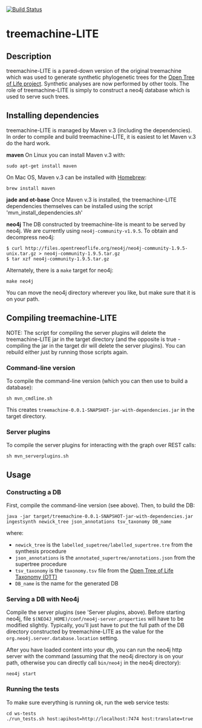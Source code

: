 [![Build Status](https://secure.travis-ci.org/OpenTreeOfLife/treemachine.png)](http://travis-ci.org/OpenTreeOfLife/treemachine)

# treemachine-LITE

## Description

treemachine-LITE is a pared-down version of the original treemachine which was used to generate synthetic phylogenetic
trees for the [Open Tree of Life project](http://opentreeoflife.org/). Synthetic analyses are now performed by other tools.
The role of treemachine-LITE is simply to construct a neo4j database which is used to serve such trees.

## Installing dependencies

treemachine-LITE is managed by Maven v.3 (including the dependencies). In order to compile and build treemachine-LITE, it is easiest to let Maven v.3 do the hard work.

**maven**
On Linux you can install Maven v.3 with:
```
sudo apt-get install maven
```
On Mac OS, Maven v.3 can be installed with [Homebrew](http://brew.sh):
```
brew install maven
```
**jade and ot-base**
Once Maven v.3 is installed, the treemachine-LITE dependencies themselves can be installed using the script 'mvn_install_dependencies.sh'

**neo4j**
The DB constructed by treemachine-lite is meant to be served by neo4j. We are currently using `neo4j-community-v1.9.5`. To obtain and decompress neo4j:

```
$ curl http://files.opentreeoflife.org/neo4j/neo4j-community-1.9.5-unix.tar.gz > neo4j-community-1.9.5.tar.gz
$ tar xzf neo4j-community-1.9.5.tar.gz
```

Alternately, there is a `make` target for neo4j:

```
make neo4j
```

You can move the neo4j directory wherever you like, but make sure that it is on your path.

## Compiling treemachine-LITE

NOTE: The script for compiling the server plugins will delete the treemachine-LITE jar in the target directory (and the opposite is true - compiling the jar in the target dir will delete the server plugins). You can rebuild either just by running those scripts again.

### Command-line version

To compile the command-line version (which you can then use to build a database):

```
sh mvn_cmdline.sh
```

This creates `treemachine-0.0.1-SNAPSHOT-jar-with-dependencies.jar` in the target directory.

### Server plugins

To compile the server plugins for interacting with the graph over REST calls:

```
sh mvn_serverplugins.sh
```

## Usage

### Constructing a DB

First, compile the command-line version (see above). Then, to build the DB:

```
java -jar target/treemachine-0.0.1-SNAPSHOT-jar-with-dependencies.jar ingestsynth newick_tree json_annotations tsv_taxonomy DB_name
```

where:

* `newick_tree` is the `labelled_supetree/labelled_supertree.tre` from the synthesis procedure
* `json_annotations` is the `annotated_supertree/annotations.json` from the supertree procedure
* `tsv_taxonomy` is the `taxonomy.tsv` file from the [Open Tree of Life Taxonomy (OTT)](https://tree.opentreeoflife.org/about/taxonomy-version/)
* `DB_name` is the name for the generated DB

### Serving a DB with Neo4j

Compile the server plugins (see 'Server plugins, above). Before starting neo4j, file `$(NEO4J_HOME)/conf/neo4j-server.properties` will have to be modified slightly. Typically,
you'll just have to put the full path of the DB directory constructed by treemachine-LITE as the value for the
`org.neo4j.server.database.location` setting.

After you have loaded content into your db, you can run the neo4j http server with the command (assuming that the neo4j directory is on your path, otherwise you can directly call `bin/neo4j` in the neo4j directory):

```
neo4j start
```
### Running the tests

To make sure everything is running ok, run the web service tests:

```
cd ws-tests
./run_tests.sh host:apihost=http://localhost:7474 host:translate=true
```
